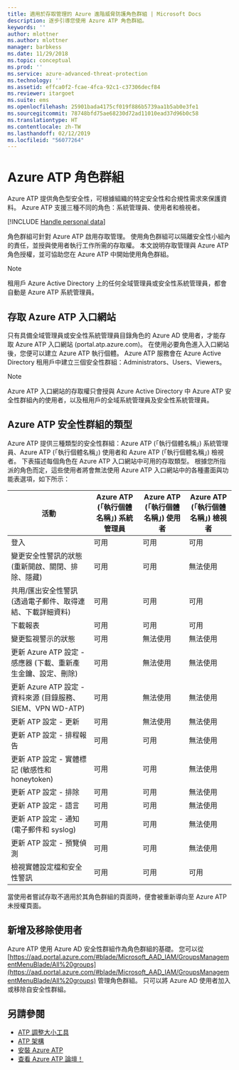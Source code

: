 ```yaml
---
title: 適用於存取管理的 Azure 進階威脅防護角色群組 | Microsoft Docs
description: 逐步引導您使用 Azure ATP 角色群組。
keywords: ''
author: mlottner
ms.author: mlottner
manager: barbkess
ms.date: 11/29/2018
ms.topic: conceptual
ms.prod: ''
ms.service: azure-advanced-threat-protection
ms.technology: ''
ms.assetid: effca0f2-fcae-4fca-92c1-c37306decf84
ms.reviewer: itargoet
ms.suite: ems
ms.openlocfilehash: 25901bada4175cf019f886b5739aa1b5ab0e3fe1
ms.sourcegitcommit: 78748bfd75ae68230d72ad11010ead37d96b0c58
ms.translationtype: HT
ms.contentlocale: zh-TW
ms.lasthandoff: 02/12/2019
ms.locfileid: "56077264"
---
```

# <a name="azure-atp-role-groups"></a>Azure ATP 角色群組

Azure ATP 提供角色型安全性，可根據組織的特定安全性和合規性需求來保護資料。 Azure ATP 支援三種不同的角色：系統管理員、使用者和檢視者。 

[!INCLUDE [Handle personal data](../includes/gdpr-intro-sentence.md)]

角色群組可針對 Azure ATP 啟用存取管理。 使用角色群組可以隔離安全性小組內的責任，並授與使用者執行工作所需的存取權。 本文說明存取管理與 Azure ATP 角色授權，並可協助您在 Azure ATP 中開始使用角色群組。

> [!NOTE]
> 租用戶 Azure Active Directory 上的任何全域管理員或安全性系統管理員，都會自動是 Azure ATP 系統管理員。

## <a name="accessing-the-azure-atp-portal"></a>存取 Azure ATP 入口網站

只有具備全域管理員或安全性系統管理員目錄角色的 Azure AD 使用者，才能存取 Azure ATP 入口網站 (portal.atp.azure.com)。 在使用必要角色進入入口網站後，您便可以建立 Azure ATP 執行個體。 Azure ATP 服務會在 Azure Active Directory 租用戶中建立三個安全性群組：Administrators、Users、Viewers。 

> [!NOTE]
> Azure ATP 入口網站的存取權只會授與 Azure Active Directory 中 Azure ATP 安全性群組內的使用者，以及租用戶的全域系統管理員及安全性系統管理員。


## <a name="types-of-azure-atp-security-groups"></a>Azure ATP 安全性群組的類型 

Azure ATP 提供三種類型的安全性群組：Azure ATP (「執行個體名稱」) 系統管理員、Azure ATP (「執行個體名稱」) 使用者和 Azure ATP (「執行個體名稱」) 檢視者。 下表描述每個角色在 Azure ATP 入口網站中可用的存取類型。 根據您所指派的角色而定，這些使用者將會無法使用 Azure ATP 入口網站中的各種畫面與功能表選項，如下所示：

|活動 |Azure ATP (「執行個體名稱」) 系統管理員|Azure ATP (「執行個體名稱」) 使用者|Azure ATP (「執行個體名稱」) 檢視者|
|----|----|----|----|
|登入|可用|可用|可用|
|變更安全性警訊的狀態 (重新開啟、關閉、排除、隱藏)|可用|可用|無法使用|
|共用/匯出安全性警訊 (透過電子郵件、取得連結、下載詳細資料)|可用|可用|可用|
|下載報表|可用|可用|可用|
|變更監視警示的狀態|可用|無法使用|無法使用|
|更新 Azure ATP 設定 - 感應器 (下載、重新產生金鑰、設定、刪除)|可用|無法使用|無法使用|
|更新 Azure ATP 設定 - 資料來源 (目錄服務、SIEM、VPN WD-ATP)|可用|無法使用|無法使用|
|更新 ATP 設定 - 更新|可用|無法使用|無法使用|
|更新 ATP 設定 - 排程報告|可用|可用|無法使用|
|更新 ATP 設定 - 實體標記 (敏感性和 honeytoken)|可用|可用|無法使用|
|更新 ATP 設定 - 排除|可用|可用|無法使用|
|更新 ATP 設定 - 語言|可用|可用|無法使用|
|更新 ATP 設定 - 通知 (電子郵件和 syslog)|可用|可用|無法使用|
|更新 ATP 設定 - 預覽偵測|可用|可用|無法使用|
|檢視實體設定檔和安全性警訊|可用|可用|可用|


當使用者嘗試存取不適用於其角色群組的頁面時，便會被重新導向至 Azure ATP 未授權頁面。 

## <a name="add-and-remove-users"></a>新增及移除使用者 


Azure ATP 使用 Azure AD 安全性群組作為角色群組的基礎。 您可以從 [https://aad.portal.azure.com/#blade/Microsoft_AAD_IAM/GroupsManagementMenuBlade/All%20groups](https://aad.portal.azure.com/#blade/Microsoft_AAD_IAM/GroupsManagementMenuBlade/All%20groups) 管理角色群組。 只可以將 Azure AD 使用者加入或移除自安全性群組。 

## <a name="see-also"></a>另請參閱
- [ATP 調整大小工具](http://aka.ms/aatpsizingtool)
- [ATP 架構](atp-architecture.md)
- [安裝 Azure ATP](install-atp-step1.md)
- [查看 Azure ATP 論壇！](https://aka.ms/azureatpcommunity)

